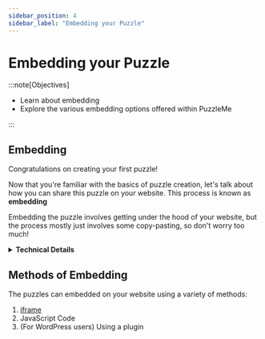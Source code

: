 ```yaml
---
sidebar_position: 4
sidebar_label: "Embedding your Puzzle"
---
```


# Embedding your Puzzle
:::note[Objectives]

- Learn about embedding
- Explore the various embedding options offered within PuzzleMe

:::

## Embedding
Congratulations on creating your first puzzle!

Now that you're familiar with the basics of puzzle creation, let's talk about how you can share this puzzle on your website. This process is known as **embedding**

Embedding the puzzle involves getting under the hood of your website, but the process mostly just involves some copy-pasting, so don't worry too much!

<details>
  <summary><strong>Technical Details</strong></summary>
    <div>
        Some of our exciting features such as Social Play require a bit more work than just copy-pasting code.  
        For this, please refer to the technical documentation (TBD)
    </div>
</details>


## Methods of Embedding
The puzzles can embedded on your website using a variety of methods: 
1. [iframe](https://www.w3schools.com/html/html_iframe.asp "Inline frames")
2. JavaScript Code
3. (For WordPress users) Using a plugin